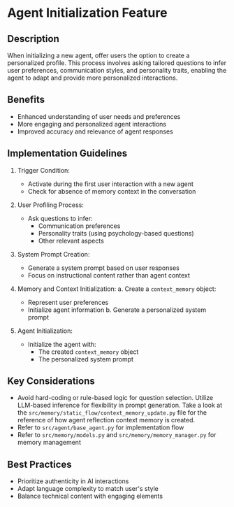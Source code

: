 # Agent Initialization Feature

## Description
When initializing a new agent, offer users the option to create a personalized profile. This process involves asking tailored questions to infer user preferences, communication styles, and personality traits, enabling the agent to adapt and provide more personalized interactions.

## Benefits
- Enhanced understanding of user needs and preferences
- More engaging and personalized agent interactions
- Improved accuracy and relevance of agent responses

## Implementation Guidelines

1. Trigger Condition:
   - Activate during the first user interaction with a new agent
   - Check for absence of memory context in the conversation

2. User Profiling Process:
   - Ask questions to infer:
     - Communication preferences
     - Personality traits (using psychology-based questions)
     - Other relevant aspects

3. System Prompt Creation:
   - Generate a system prompt based on user responses
   - Focus on instructional content rather than agent context

4. Memory and Context Initialization:
   a. Create a `context_memory` object:
      - Represent user preferences
      - Initialize agent information
   b. Generate a personalized system prompt

5. Agent Initialization:
   - Initialize the agent with:
     - The created `context_memory` object
     - The personalized system prompt

## Key Considerations
- Avoid hard-coding or rule-based logic for question selection. Utilize LLM-based inference for flexibility in prompt generation. Take a look at the `src/memory/static_flow/context_memory_update.py` file for the reference of how agent reflection context memory is created.
- Refer to `src/agent/base_agent.py` for implementation flow
- Refer to `src/memory/models.py` and `src/memory/memory_manager.py` for memory management

## Best Practices
- Prioritize authenticity in AI interactions
- Adapt language complexity to match user's style
- Balance technical content with engaging elements
